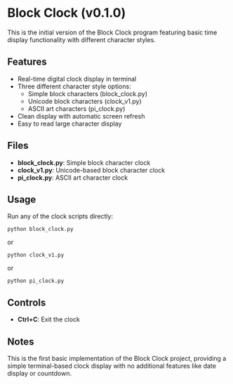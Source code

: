 # Block Clock (v0.1.0)

This is the initial version of the Block Clock program featuring basic time display functionality with different character styles.

## Features

- Real-time digital clock display in terminal
- Three different character style options:
  - Simple block characters (block_clock.py)
  - Unicode block characters (clock_v1.py)
  - ASCII art characters (pi_clock.py)
- Clean display with automatic screen refresh
- Easy to read large character display

## Files

- **block_clock.py**: Simple block character clock
- **clock_v1.py**: Unicode-based block character clock
- **pi_clock.py**: ASCII art character clock

## Usage

Run any of the clock scripts directly:

```
python block_clock.py
```

or

```
python clock_v1.py
```

or

```
python pi_clock.py
```

## Controls

- **Ctrl+C**: Exit the clock

## Notes

This is the first basic implementation of the Block Clock project, providing a simple terminal-based clock display with no additional features like date display or countdown.

